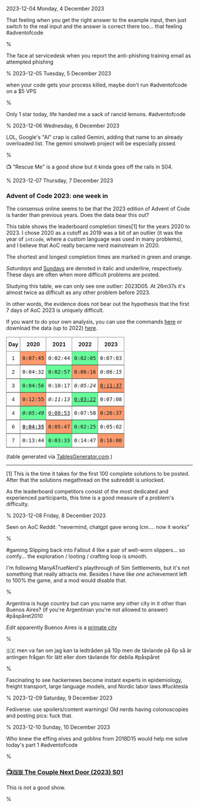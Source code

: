 2023-12-04 Monday,  4 December 2023

That feeling when you get the right answer to the example input, then just switch to the real input and the answer is correct there too... that feeling \#adventofcode

%

The face at servicedesk when you report the anti-phishing training email as attempted phishing

%
2023-12-05 Tuesday,  5 December 2023

when your code gets your process killed, maybe don't run \#adventofcode on a $5 VPS

%

Only 1 star today, life handed me a sack of rancid lemons. \#adventofcode

%
2023-12-06 Wednesday,  6 December 2023

LOL, Google's "AI" crap is called Gemini, adding that name to an already overloaded list. The gemini smolweb project will be especially pissed.

%

📺 "Rescue Me" is a good show but it kinda goes off the rails in S04.

%
2023-12-07 Thursday,  7 December 2023

### Advent of Code 2023: one week in

The consensus online seems to be that the 2023 edition of Advent of Code is harder than previous years. Does the data bear this out? 

This table shows the leaderboard completion times[1] for the years 2020 to 2023. I chose 2020 as a cutoff as 2019 was a bit of an outlier (it was the year of `intcode`, where a custom language was used in many problems), and I believe that AoC really became nerd mainstream in 2020.

The shortest and longest completion times are marked in green and orange.

*Saturdays* and <u>Sundays</u> are denoted in italic and underline, respectively. These days are often when more difficult problems are posted.

Studying this table, we can only see one outlier: 2023D05. At 26m37s it's almost twice as difficult as any other problem before 2023. 

In other words, the evidence does not bear out the hypothesis that the first 7 days of AoC 2023 is uniquely difficult.

If you want to do your own analysis, you can use the commands [here](https://github.com/gustafe/aoc2023/blob/main/get-time-stats.md) or download the data (up to 2022) [here](https://github.com/gustafe/aoc2023/blob/main/AoC-leaderboard-times-2015-2022.txt). 

<style type="text/css">
.tg  {border-collapse:collapse;border-spacing:0;}
.tg td{border-color:black;border-style:solid;border-width:1px;font-family:Arial, sans-serif;font-size:14px;
  overflow:hidden;padding:10px 5px;word-break:normal;}
.tg th{border-color:black;border-style:solid;border-width:1px;font-family:Arial, sans-serif;font-size:14px;
  font-weight:normal;overflow:hidden;padding:10px 5px;word-break:normal;}
.tg .tg-hd4b{background-color:#ffffff;border-color:inherit;color:#333333;font-family:"Lucida Console", Monaco, monospace !important;
  font-weight:bold;text-align:right;text-decoration:underline;vertical-align:top}
.tg .tg-jpg1{background-color:#67fd9a;border-color:inherit;font-family:"Lucida Console", Monaco, monospace !important;
  text-align:right;vertical-align:top}
.tg .tg-c3ow{border-color:inherit;text-align:center;vertical-align:top}
.tg .tg-3dm3{border-color:inherit;font-family:inherit;text-align:center;vertical-align:top}
.tg .tg-t55k{border-color:inherit;font-family:inherit;font-weight:bold;text-align:left;vertical-align:top}
.tg .tg-359v{background-color:#fe996b;border-color:inherit;font-family:"Lucida Console", Monaco, monospace !important;
  text-align:right;vertical-align:top}
.tg .tg-fvx9{border-color:inherit;font-family:"Lucida Console", Monaco, monospace !important;text-align:right;vertical-align:top}
.tg .tg-fyev{background-color:#ffffff;border-color:inherit;font-family:"Lucida Console", Monaco, monospace !important;
  font-style:italic;text-align:right;vertical-align:top}
.tg .tg-jd9p{background-color:#fe996b;border-color:inherit;font-family:"Lucida Console", Monaco, monospace !important;
  text-align:right;text-decoration:underline;vertical-align:top}
.tg .tg-wijt{background-color:#67fd9a;border-color:inherit;font-family:"Lucida Console", Monaco, monospace !important;
  text-align:right;text-decoration:underline;vertical-align:top}
.tg .tg-fske{background-color:#67fd9a;border-color:inherit;font-family:"Lucida Console", Monaco, monospace !important;
  font-style:italic;text-align:right;vertical-align:top}
.tg .tg-woea{background-color:#ffffff;border-color:inherit;font-family:"Lucida Console", Monaco, monospace !important;
  text-align:right;text-decoration:underline;vertical-align:top}
</style>
<table class="tg">
<thead>
  <tr>
    <th class="tg-t55k">Day</th>
    <th class="tg-3dm3"><span style="font-weight:bold">2020</span></th>
    <th class="tg-3dm3"><span style="font-weight:bold">2021</span></th>
    <th class="tg-3dm3"><span style="font-weight:bold">2022</span></th>
    <th class="tg-3dm3"><span style="font-weight:bold">2023</span></th>
  </tr>
</thead>
<tbody>
  <tr>
    <td class="tg-c3ow">1</td>
    <td class="tg-359v">0:07:45</td>
    <td class="tg-fvx9">0:02:44</td>
    <td class="tg-jpg1">0:02:05</td>
    <td class="tg-fvx9">0:07:03</td>
  </tr>
  <tr>
    <td class="tg-c3ow">2</td>
    <td class="tg-fvx9">0:04:32</td>
    <td class="tg-jpg1">0:02:57</td>
    <td class="tg-359v">0:06:16</td>
    <td class="tg-fyev">0:06:15</td>
  </tr>
  <tr>
    <td class="tg-c3ow">3</td>
    <td class="tg-jpg1">0:04:56</td>
    <td class="tg-fvx9">0:10:17</td>
    <td class="tg-fyev">0:05:24</td>
    <td class="tg-jd9p">0:11:37</td>
  </tr>
  <tr>
    <td class="tg-c3ow">4</td>
    <td class="tg-359v">0:12:55</td>
    <td class="tg-fyev">0:11:13</td>
    <td class="tg-wijt">0:03:22</td>
    <td class="tg-fvx9">0:07:08</td>
  </tr>
  <tr>
    <td class="tg-c3ow">4</td>
    <td class="tg-fske">0:05:49</td>
    <td class="tg-woea">0:08:53</td>
    <td class="tg-fvx9">0:07:58</td>
    <td class="tg-359v">0:26:37</td>
  </tr>
  <tr>
    <td class="tg-c3ow">6</td>
    <td class="tg-hd4b">0:04:35</td>
    <td class="tg-359v">0:05:47</td>
    <td class="tg-jpg1">0:02:25</td>
    <td class="tg-fvx9">0:05:02</td>
  </tr>
  <tr>
    <td class="tg-c3ow">7</td>
    <td class="tg-fvx9">0:13:44</td>
    <td class="tg-jpg1">0:03:33</td>
    <td class="tg-fvx9">0:14:47</td>
    <td class="tg-359v">0:16:00</td>
  </tr>
</tbody>
</table>

(table generated via [TablesGenerator.com](https://www.tablesgenerator.com/html_tables).)

---

[1] This is the time it takes for the first 100 complete solutions to be posted. After that the solutions megathread on the subreddit is unlocked. 

As the leaderboard competitors consist of the most dedicated and experienced participants, this time is a good measure of a problem's difficulty. 

%
2023-12-08 Friday,  8 December 2023

Seen on AoC Reddit: "nevermind, chatgpt gave wrong lcm.... now it works"

%

\#gaming Slipping back into Fallout 4 like a pair of well-worn slippers... so comfy... the exploration / looting / crafting loop is smooth.

I'm following ManyATrueNerd's playthrough of Sim Settlements, but it's not something that really attracts me. Besides I have like *one* achievement left to 100% the game, and a mod would disable that.

%

Argentina is huge country but can you name any other city in it other than Buenos Aires? (if you're Argentinian you're not allowed to answer) \#påspåret2010

*Edit* apparently Buenos Aires is a [primate city](https://en.wikipedia.org/wiki/Primate_city#South_America)

%

&#x1F1F8;&#x1F1EA; men va fan om jag kan ta ledtråden på 10p men de tävlande på 6p så är antingen frågan för lätt eller dom tävlande för debila \#påspåret 

%

Fascinating to see hackernews become instant experts in epidemiology, freight transport, large language models, and Nordic labor laws \#fucktesla

%
2023-12-09 Saturday,  9 December 2023

Fediverse: use spoilers/content warnings! Old nerds having colonoscopies and posting pics: fuck that.

%
2023-12-10 Sunday, 10 December 2023

Who knew the effing elves and goblins from 2018D15 would help me solve today's part 1 \#adventofcode

%

### [📺🇬🇧  The Couple Next Door (2023) S01](https://www.imdb.com/title/tt27369122/)

This is not a good show. 

%
